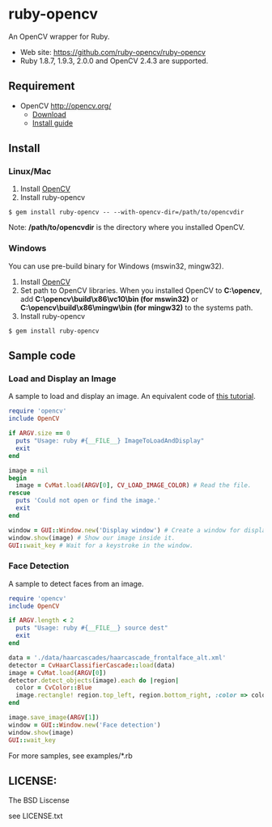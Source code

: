 # ruby-opencv

An OpenCV wrapper for Ruby.

* Web site: <https://github.com/ruby-opencv/ruby-opencv>
* Ruby 1.8.7, 1.9.3, 2.0.0 and OpenCV 2.4.3 are supported.

## Requirement

* OpenCV <http://opencv.org/>
  * [Download](http://sourceforge.net/projects/opencvlibrary/)
  * [Install guide](http://docs.opencv.org/doc/tutorials/introduction/table_of_content_introduction/table_of_content_introduction.html#table-of-content-introduction)

## Install
### Linux/Mac
1. Install [OpenCV](http://sourceforge.net/projects/opencvlibrary/files/opencv-unix/)
2. Install ruby-opencv

```
$ gem install ruby-opencv -- --with-opencv-dir=/path/to/opencvdir
```

Note: **/path/to/opencvdir** is the directory where you installed OpenCV.


### Windows
You can use pre-build binary for Windows (mswin32, mingw32).

1. Install [OpenCV](http://sourceforge.net/projects/opencvlibrary/files/opencv-win/)
2. Set path to OpenCV libraries. When you installed OpenCV to **C:\opencv**, add **C:\opencv\build\x86\vc10\bin (for mswin32)** or **C:\opencv\build\x86\mingw\bin (for mingw32)** to the systems path.
3. Install ruby-opencv

```
$ gem install ruby-opencv
```

## Sample code
### Load and Display an Image

A sample to load and display an image. An equivalent code of [this tutorial](http://docs.opencv.org/doc/tutorials/introduction/display_image/display_image.html#display-image).

```ruby
require 'opencv'
include OpenCV

if ARGV.size == 0
  puts "Usage: ruby #{__FILE__} ImageToLoadAndDisplay"
  exit
end

image = nil
begin
  image = CvMat.load(ARGV[0], CV_LOAD_IMAGE_COLOR) # Read the file.
rescue
  puts 'Could not open or find the image.'
  exit
end

window = GUI::Window.new('Display window') # Create a window for display.
window.show(image) # Show our image inside it.
GUI::wait_key # Wait for a keystroke in the window.
```

### Face Detection

A sample to detect faces from an image.

```ruby
require 'opencv'
include OpenCV

if ARGV.length < 2
  puts "Usage: ruby #{__FILE__} source dest"
  exit
end

data = './data/haarcascades/haarcascade_frontalface_alt.xml'
detector = CvHaarClassifierCascade::load(data)
image = CvMat.load(ARGV[0])
detector.detect_objects(image).each do |region|
  color = CvColor::Blue
  image.rectangle! region.top_left, region.bottom_right, :color => color
end

image.save_image(ARGV[1])
window = GUI::Window.new('Face detection')
window.show(image)
GUI::wait_key
```

For more samples, see examples/*.rb

## LICENSE:

The BSD Liscense

see LICENSE.txt

